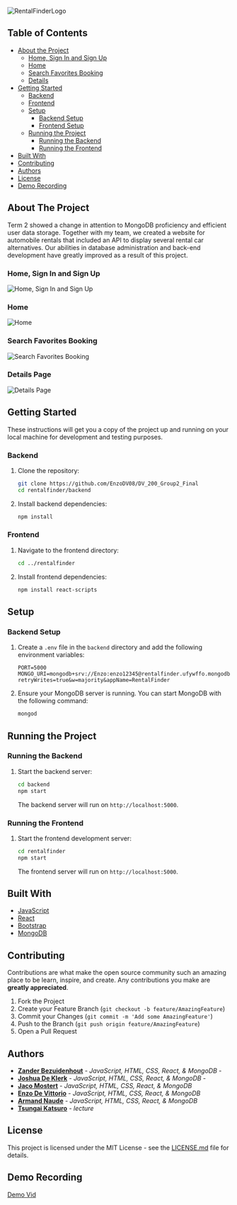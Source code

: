 ![RentalFinderLogo](./rentalfinder/src/assets/logo/LogoBlueSmall.svg)

## Table of Contents

* [About the Project](#about-the-project)
   * [Home, Sign In and Sign Up](#home-sign-in-and-sign-up)
   * [Home](#home)
   * [ Search Favorites Booking](#search-favorites-booking)
   * [Details](#details-page)
* [Getting Started](#getting-started)
  * [Backend](#backend)
  * [Frontend](#frontend)
  * [Setup](#setup)
    * [Backend Setup](#backend-setup)
    * [Frontend Setup](#frontend-setup)
  * [Running the Project](#running-the-project)
    * [Running the Backend](#running-the-backend)
    * [Running the Frontend](#running-the-frontend)
* [Built With](#built-with)
* [Contributing](#contributing)
* [Authors](#authors)
* [License](#license)
* [Demo Recording](#demo-recording)

## About The Project

Term 2 showed a change in attention to MongoDB proficiency and efficient user data storage. Together with my team, we created a website for automobile rentals that included an API to display several rental car alternatives. Our abilities in database administration and back-end development have greatly improved as a result of this project.

### Home, Sign In and Sign Up

![Home, Sign In and Sign Up](./rentalfinder/src/assets/mockups/MockUp1.png)

### Home

![Home](./rentalfinder/src/assets/mockups/MockUp2.png)

### Search Favorites Booking

![Search Favorites Booking](./rentalfinder/src/assets/mockups/MockUp3.png)

### Details Page

![Details Page](./rentalfinder/src/assets/mockups/MockUp4.png)


## Getting Started

These instructions will get you a copy of the project up and running on your local machine for development and testing purposes.

### Backend

1. Clone the repository:

    ```sh
    git clone https://github.com/EnzoDV08/DV_200_Group2_Final
    cd rentalfinder/backend
    ```

2. Install backend dependencies:

    ```sh
    npm install
    ```

### Frontend

1. Navigate to the frontend directory:

    ```sh
    cd ../rentalfinder
    ```

2. Install frontend dependencies:

    ```sh
    npm install react-scripts
    ```

## Setup

### Backend Setup

1. Create a `.env` file in the `backend` directory and add the following environment variables:

    ```env
    PORT=5000
    MONGO_URI=mongodb+srv://Enzo:enzo12345@rentalfinder.ufywffo.mongodb.net/react_db?retryWrites=true&w=majority&appName=RentalFinder
    ```

2. Ensure your MongoDB server is running. You can start MongoDB with the following command:

    ```sh
    mongod
    ```

## Running the Project

### Running the Backend

1. Start the backend server:

    ```sh
    cd backend
    npm start
    ```

    The backend server will run on `http://localhost:5000`.

### Running the Frontend

1. Start the frontend development server:

    ```sh
    cd rentalfinder
    npm start
    ```

    The frontend server will run on `http://localhost:5000`.

## Built With

* [JavaScript](https://developer.mozilla.org/en-US/docs/Web/JavaScript)
* [React](https://react.dev/)
* [Bootstrap](https://getbootstrap.com/)
* [MongoDB](https://www.mongodb.com/)

## Contributing

Contributions are what make the open source community such an amazing place to be learn, inspire, and create. Any contributions you make are **greatly appreciated**.

1. Fork the Project
2. Create your Feature Branch (`git checkout -b feature/AmazingFeature`)
3. Commit your Changes (`git commit -m 'Add some AmazingFeature'`)
4. Push to the Branch (`git push origin feature/AmazingFeature`)
5. Open a Pull Request

## Authors

* **[Zander Bezuidenhout](https://github.com/ZanderBez)** - *JavaScript, HTML, CSS, React, & MongoDB* - 
* **[Joshua De Klerk](https://github.com/JoshuaDeKlerk)** - *JavaScript, HTML, CSS, React, & MongoDB* -
* **[Jaco Mostert](https://github.com/321008Jaco)** - *JavaScript, HTML, CSS, React, & MongoDB* 
* **[Enzo De Vittorio](https://github.com/EnzoDV08)** - *JavaScript, HTML, CSS, React, & MongoDB* 
* **[Armand Naude](https://github.com/Armand1711)** - *JavaScript, HTML, CSS, React, & MongoDB*
* **[Tsungai Katsuro](https://github.com/TsungaiKats)** - *lecture*

## License

This project is licensed under the MIT License - see the [LICENSE.md](LICENSE.md) file for details.

## Demo Recording

[Demo Vid](https://drive.google.com/file/d/1V_Bio7-vWirczDP8M2kCATpgRIg2lBjI/view?usp=sharing)

